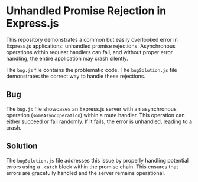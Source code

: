 # Unhandled Promise Rejection in Express.js

This repository demonstrates a common but easily overlooked error in Express.js applications: unhandled promise rejections.  Asynchronous operations within request handlers can fail, and without proper error handling, the entire application may crash silently.

The `bug.js` file contains the problematic code. The `bugSolution.js` file demonstrates the correct way to handle these rejections.

## Bug
The `bug.js` file showcases an Express.js server with an asynchronous operation (`someAsyncOperation`) within a route handler. This operation can either succeed or fail randomly.  If it fails, the error is unhandled, leading to a crash.

## Solution
The `bugSolution.js` file addresses this issue by properly handling potential errors using a `.catch` block within the promise chain. This ensures that errors are gracefully handled and the server remains operational.